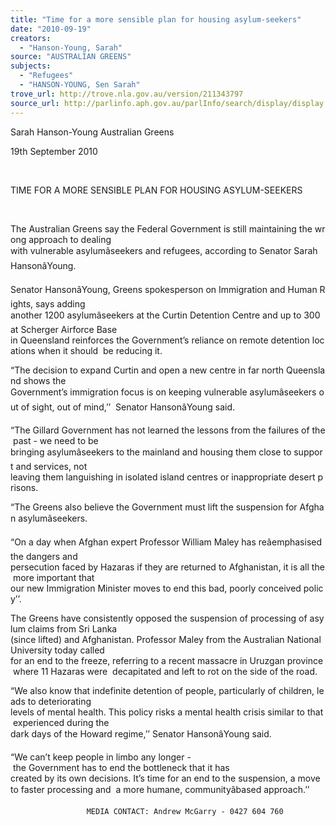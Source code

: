 ```yaml
---
title: "Time for a more sensible plan for housing asylum-seekers"
date: "2010-09-19"
creators:
  - "Hanson-Young, Sarah"
source: "AUSTRALIAN GREENS"
subjects:
  - "Refugees"
  - "HANSON-YOUNG, Sen Sarah"
trove_url: http://trove.nla.gov.au/version/211343797
source_url: http://parlinfo.aph.gov.au/parlInfo/search/display/display.w3p;query=Id%3A%22media/pressrel/228218%22
---
```


 Sarah Hanson-Young   Australian Greens   

 

 19th September 2010 

  

 TIME FOR A MORE SENSIBLE PLAN FOR HOUSING ASYLUM-SEEKERS   

  

 The Australian Greens say the Federal Government is still maintaining the wrong approach to dealing  with vulnerable asylumâseekers and refugees, according to Senator Sarah HansonâYoung.    

 Senator HansonâYoung, Greens spokesperson on Immigration and Human Rights, says adding  another 1200 asylumâseekers at the Curtin Detention Centre and up to 300 at Scherger Airforce Base  in Queensland reinforces the Government’s reliance on remote detention locations when it should  be reducing it. 

 “The decision to expand Curtin and open a new centre in far north Queensland shows the  Government’s immigration focus is on keeping vulnerable asylumâseekers out of sight, out of mind,’’  Senator HansonâYoung said. 

 “The Gillard Government has not learned the lessons from the failures of the past - we need to be  bringing asylumâseekers to the mainland and housing them close to support and services, not  leaving them languishing in isolated island centres or inappropriate desert prisons. 

 “The Greens also believe the Government must lift the suspension for Afghan asylumâseekers. 

 “On a day when Afghan expert Professor William Maley has reâemphasised the dangers and  persecution faced by Hazaras if they are returned to Afghanistan, it is all the more important that  our new Immigration Minister moves to end this bad, poorly conceived policy’’. 

 The Greens have consistently opposed the suspension of processing of asylum claims from Sri Lanka  (since lifted) and Afghanistan. Professor Maley from the Australian National University today called  for an end to the freeze, referring to a recent massacre in Uruzgan province where 11 Hazaras were  decapitated and left to rot on the side of the road.  

 “We also know that indefinite detention of people, particularly of children, leads to deteriorating  levels of mental health. This policy risks a mental health crisis similar to that experienced during the  dark days of the Howard regime,’’ Senator HansonâYoung said. 

 “We can’t keep people in limbo any longer - the Government has to end the bottleneck that it has  created by its own decisions. It’s time for an end to the suspension, a move to faster processing and  a more humane, communityâbased approach.’’ 

                     MEDIA CONTACT: Andrew McGarry - 0427 604 760 


